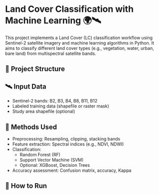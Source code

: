 # Land Cover Classification with Machine Learning 🌍🛰️

This project implements a Land Cover (LC) classification workflow using Sentinel-2 satellite imagery and machine learning algorithms in Python. It aims to classify different land cover types (e.g., vegetation, water, urban, bare land) from multispectral satellite bands.

## 📂 Project Structure


## 🛰️ Input Data

- Sentinel-2 bands: B2, B3, B4, B8, B11, B12
- Labeled training data (shapefile or raster mask)
- Study area shapefile (optional)

## 🧠 Methods Used

- Preprocessing: Resampling, clipping, stacking bands
- Feature extraction: Spectral indices (e.g., NDVI, NDWI)
- Classification:
  - Random Forest (RF)
  - Support Vector Machine (SVM)
  - Optional: XGBoost, Decision Trees
- Accuracy assessment: Confusion matrix, accuracy, Kappa

## 🚀 How to Run



